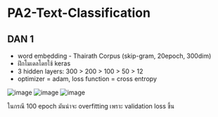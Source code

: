 # PA2-Text-Classification

## DAN 1
* word embedding - Thairath Corpus (skip-gram, 20epoch, 300dim)
* ฝึกโมเดลโดยใช้ keras
* 3 hidden layers: 300 > 200 > 100 > 50 > 12
* optimizer = adam, loss function = cross entropy

![image](https://user-images.githubusercontent.com/44984892/53391016-a15ccf00-39c7-11e9-99aa-8f80d953b635.png)
![image](https://user-images.githubusercontent.com/44984892/53391470-0664f480-39c9-11e9-8f7d-3d8aef7ee7e4.png)
![image](https://user-images.githubusercontent.com/44984892/53392050-cd2d8400-39ca-11e9-92d1-727b1676c0f8.png)

ในกรณี 100 epoch มันน่าจะ overfitting เพราะ validation loss ขึ้น

